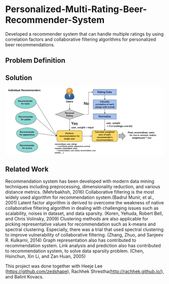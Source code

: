 # Personalized-Multi-Rating-Beer-Recommender-System
Developed a recommender system that can handle multiple ratings by using correlation factors and collaborative filtering algorithms for personalized beer recommendations.

## Problem Definition


## Solution

![This is a alt text.](/images/structure.png "Method")


## Related Work
Recommendation system has been developed with modern data mining techniques including preprocessing, dimensionality reduction, and various distance metrics. (Mehrbakhsh, 2016)
Collaborative filtering is the most widely used algorithm for recommendation system.(Badrul Munir, et al., 2001) 
Latent factor algorithm is derived to overcome the weakness of native collaborative filtering algorithm in dealing with challenging issues such as scalability, noises in dataset, and data sparsity. (Koren, Yehuda, Robert Bell, and Chris Volinsky, 2009)
Clustering methods are also applicable for picking representative values for recommendation such as k-means and spectral clustering. Especially, there was a trial that used spectral clustering to improve vulnerability of collaborative filtering. (Zhang, Zhuo, and Sanjeev R. Kulkarni, 2014)
Graph representation also has contributed to recommendation system. Link analysis and prediction also has contributed to recommendation system, to solve data sparsity problem. (Chen, Hsinchun, Xin Li, and Zan Huan, 2005) 


This project was done together with Heeje Lee (https://github.com/zedshape), Rachhek Shrestha(http://rachhek.github.io/), and Balint Kovacs.
